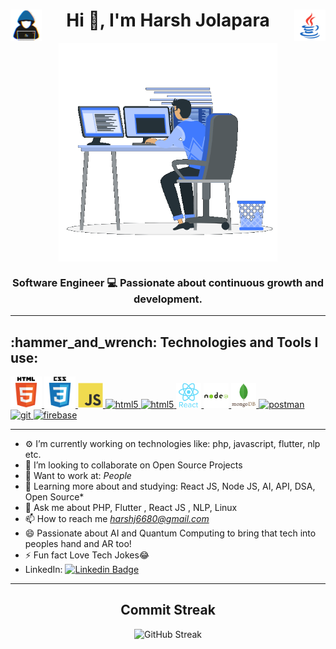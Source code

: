 <h1 align="center"> 
<img align="left" src = "./about_me.gif" width = 50px>
     Hi 👋, I'm Harsh Jolapara 
<img align="right" src = "./Programming_Languages.gif" width = 50px>
</h1>

<div align="center">
<picture> <img align="center" src="./Right_Side.gif" width = 350px></picture>
</div>
<!-- <h3 align="center">Proficient Web Developer</h3> -->
<h3 align="center">Software Engineer 💻 Passionate about continuous growth and development.</h3>
<!-- <h4 align="center">React JS & Node JS  Enthusiastic</h4> -->

<!--<p align="left"> <img src="https://komarev.com/ghpvc/?username=harshj-1703&label=Profile%20views&color=0e75b6&style=flat" alt="harshj-1703" /> </p>-->

---

<h2 align="left">:hammer_and_wrench: Technologies and Tools I use:</h2>
<p align="left">
    <a href="https://www.w3.org/html/" target="_blank"> <img src="https://raw.githubusercontent.com/devicons/devicon/master/icons/html5/html5-original-wordmark.svg" alt="html5" width="50" height="50"/> </a>
    <a href="https://www.w3schools.com/css/" target="_blank"> <img src="https://raw.githubusercontent.com/devicons/devicon/master/icons/css3/css3-original-wordmark.svg" alt="css3" width="50" height="50"/> </a>
<!-- <a href="https://sass-lang.com" target="_blank"> <img src="https://raw.githubusercontent.com/devicons/devicon/master/icons/sass/sass-original.svg" alt="sass" width="40" height="40"/> </a> -->
    <a href="https://developer.mozilla.org/en-US/docs/Web/JavaScript" target="_blank"> <img src="https://raw.githubusercontent.com/devicons/devicon/master/icons/javascript/javascript-original.svg" alt="javascript" width="40" height="40"/> </a>
     <a href="https://www.php.net/" target="_blank"> <img src="https://upload.wikimedia.org/wikipedia/commons/thumb/2/27/PHP-logo.svg/1200px-PHP-logo.svg.png" alt="html5" width="60" height="40"/> </a>
     <a href="https://flutter.dev/" target="_blank"> <img src="https://cdn-images-1.medium.com/v2/resize:fit:1200/1*5-aoK8IBmXve5whBQM90GA.png" alt="html5" width="40" height="40"/> </a>
<!-- <a href="https://webpack.js.org/" target="_blank"> <img src="https://www.vectorlogo.zone/logos/js_webpack/js_webpack-icon.svg" alt="webpack" width="40" height="40"/> </a> -->
<a href="https://reactjs.org/" target="_blank"> <img src="https://raw.githubusercontent.com/devicons/devicon/master/icons/react/react-original-wordmark.svg" alt="react" width="40" height="40"/> </a>
<!-- <a href="https://www.gatsbyjs.com/" target="_blank"> <img src="https://www.vectorlogo.zone/logos/gatsbyjs/gatsbyjs-icon.svg" alt="gatsby" width="40" height="40"/> </a> -->
      <a href="https://nodejs.org" target="_blank"> <img src="https://raw.githubusercontent.com/devicons/devicon/master/icons/nodejs/nodejs-original-wordmark.svg" alt="nodejs" width="40" height="40"/> </a>
<!--     <a href="https://expressjs.com" target="_blank"> <img src="https://raw.githubusercontent.com/devicons/devicon/master/icons/express/express-original-wordmark.svg" alt="express" width="40" height="40"/> </a> -->
    <a href="https://www.mongodb.com/" target="_blank"> <img src="https://raw.githubusercontent.com/devicons/devicon/master/icons/mongodb/mongodb-original-wordmark.svg" alt="mongodb" width="40" height="40"/> </a>
<a href="https://www.postman.com/" target="_blank"> <img src="https://www.vectorlogo.zone/logos/getpostman/getpostman-icon.svg" alt="postman" width="40" height="40"/> </a>
<a href="https://git-scm.com/" target="_blank"> <img src="https://www.vectorlogo.zone/logos/git-scm/git-scm-icon.svg" alt="git" width="40" height="40"/> </a>
<!-- <a href="https://azure.microsoft.com/en-us/" target="_blank"> <img src="https://www.vectorlogo.zone/logos/microsoft_azure/microsoft_azure-icon.svg" alt="azure" width="40" height="40"/> </a> -->
<!--  <a href="https://cloud.google.com/" target="_blank"> <img src="https://www.vectorlogo.zone/logos/google_cloud/google_cloud-icon.svg" alt="google cloud" width="40" height="40"/> </a> -->
 <a href="https://firebase.google.com/" target="_blank"> <img src="https://www.vectorlogo.zone/logos/firebase/firebase-icon.svg" alt="firebase" width="40" height="40"/> </a>
    </p>
    
---

- ⚙️ I’m currently working on technologies like: php, javascript, flutter, nlp etc.
- 👯 I’m looking to collaborate on Open Source Projects
- 💅 Want to work at: *People*
- 🌱 Learning more about and studying: React JS, Node JS, AI, API, DSA, Open Source*
- 💬 Ask me about PHP, Flutter , React JS , NLP, Linux
- 📫 How to reach me *harshj6680@gmail.com*
- 😄 Passionate about AI and Quantum Computing to bring that tech into peoples hand and AR too!
- ⚡ Fun fact Love Tech Jokes😂
- LinkedIn:
[![Linkedin Badge](https://img.shields.io/badge/-harsh_jolapara-blue?style=flat-square&logo=Linkedin&logoColor=white&link=https://www.linkedin.com/in/harsh-jolapara-a63b99205/)](https://www.linkedin.com/in/harsh-jolapara-a63b99205/)

---
<div align="center">
<!--

## Top Languages

![Top Langs](https://github-readme-stats.vercel.app/api/top-langs/?username=harshj-1703&layout=compact&theme=radical)

<b>Note</b>: Top languages is only a metric of the languages my public code consists of and doesn't reflect experience or skill level.

-->
<!--
## Statistics

![Harsh's GitHub stats](https://github-readme-stats.vercel.app/api?username=harshj-1703&show_icons=true&theme=radical)
-->
## Commit Streak

![GitHub Streak](https://github-readme-streak-stats.herokuapp.com?user=harshj-1703&tshow_icons=true&theme=radical)

     
</div>
